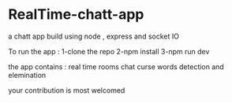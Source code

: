# RealTime-chatt-app
a chatt app build using node , express and socket IO


To run the app : 
1-clone the repo
2-npm install
3-npm run dev


the app contains : 
real time rooms chat
curse words detection and elemination

your contribution is most welcomed
